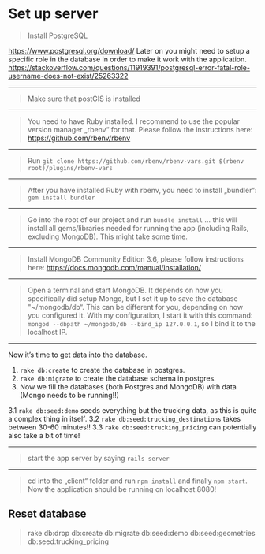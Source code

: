 # Set up server

> Install PostgreSQL

https://www.postgresql.org/download/ Later on you might need to setup a specific role in the database in order to make it work with the application. https://stackoverflow.com/questions/11919391/postgresql-error-fatal-role-username-does-not-exist/25263322

---

> Make sure that postGIS is installed

---

> You need to have Ruby installed. I recommend to use the popular version manager „rbenv“ for that. Please follow the instructions here: https://github.com/rbenv/rbenv

---

> Run `git clone https://github.com/rbenv/rbenv-vars.git $(rbenv root)/plugins/rbenv-vars`

---

> After you have installed Ruby with rbenv, you need to install „bundler“:
`gem install bundler`

---

> Go into the root of our project and run
`bundle install` … this will install all gems/libraries needed for running the app (including Rails, excluding MongoDB). This might take some time.

---

> Install MongoDB Community Edition 3.6, please follow instructions here: https://docs.mongodb.com/manual/installation/

---

> Open a terminal and start MongoDB. It depends on how you specifically did setup Mongo, but I set it up to save the database "~/mongodb/db“. This can be different for you, depending on how you configured it. With my configuration, I start it with this command:
`mongod --dbpath ~/mongodb/db --bind_ip 127.0.0.1`, so I bind it to the localhost IP.

---

Now it’s time to get data into the database.

1. `rake db:create` to create the database in postgres.
2. `rake db:migrate` to create the database schema in postgres.
3. Now we fill the databases (both Postgres and MongoDB) with data (Mongo needs to be running!!)

3.1 `rake db:seed:demo` seeds everything but the trucking data, as this is quite a complex thing in itself.
3.2 `rake db:seed:trucking_destinations` takes between 30-60 minutes!!
3.3 `rake db:seed:trucking_pricing` can potentially also take a bit of time!

---

> start the app server by saying `rails server`

---

> cd into the „client“ folder and run `npm install` and finally `npm start`. Now the application should be running on localhost:8080!

## Reset database

> rake db:drop db:create db:migrate db:seed:demo db:seed:geometries db:seed:trucking_pricing
